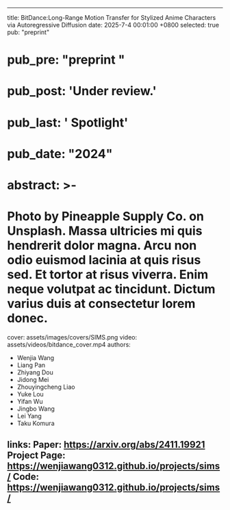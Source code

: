 
---
title:          BitDance:Long-Range Motion Transfer for Stylized Anime Characters via Autoregressive Diffusion
date:           2025-7-4 00:01:00 +0800
selected:       true
pub:            "preprint"
# pub_pre:        "preprint "
# pub_post:       'Under review.'
# pub_last:       ' <span class="badge badge-pill badge-custom badge-success">Spotlight</span>'
# pub_date:       "2024"

# abstract: >-
  # Photo by Pineapple Supply Co. on Unsplash. Massa ultricies mi quis hendrerit dolor magna. Arcu non odio euismod lacinia at quis risus sed. Et tortor at risus viverra. Enim neque volutpat ac tincidunt. Dictum varius duis at consectetur lorem donec.
cover:          assets/images/covers/SIMS.png
video:          assets/videos/bitdance_cover.mp4
authors:
  - Wenjia Wang
  - Liang Pan
  - Zhiyang Dou
  - Jidong Mei
  - Zhouyingcheng Liao
  - Yuke Lou
  - Yifan Wu
  - Jingbo Wang
  - Lei Yang
  - Taku Komura

links:
  Paper: https://arxiv.org/abs/2411.19921
  Project Page: https://wenjiawang0312.github.io/projects/sims/
  Code: https://wenjiawang0312.github.io/projects/sims/
---
